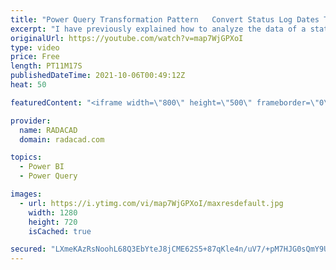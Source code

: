 ```yaml
---
title: "Power Query Transformation Pattern   Convert Status Log Dates Table to Start and End Date Table in P"
excerpt: "I have previously explained how to analyze the data of a status log table and a from/to date table (like a subscription pattern). I also explained that in some scenarios a from/to table works better than a status log table. In this article and video, I’ll explain how you can transform or convert a status"
originalUrl: https://youtube.com/watch?v=map7WjGPXoI
type: video
price: Free
length: PT11M17S
publishedDateTime: 2021-10-06T00:49:12Z
heat: 50

featuredContent: "<iframe width=\"800\" height=\"500\" frameborder=\"0\" src=\"https://www.youtube.com/embed/map7WjGPXoI\" allow=\"accelerometer; autoplay; encrypted-media; gyroscope; picture-in-picture\" allowfullscreen></iframe>"

provider:
  name: RADACAD
  domain: radacad.com

topics:
  - Power BI
  - Power Query

images:
  - url: https://i.ytimg.com/vi/map7WjGPXoI/maxresdefault.jpg
    width: 1280
    height: 720
    isCached: true

secured: "LXmeKAzRsNoohL68Q3EbYteJ8jCME62S5+87qKle4n/uV7/+pM7HJG0sQmY9UJHYIWhkRp5kQStyvUXyisd2hhemDjkYsWSj3viA9Zhyf+Xlv6zmRn21+CQMU+pzA22V3Z3mBsuI4mHLg/5eH7xxY4l2OX5YK6qA56orJkfWDHLVhH4FT7+NazVWpPzVwNL0xznUITP+hkJCDjkT8u2Dib2G2zwW4A0G3sARns11gDnU9PKXEw4g+H+svE+KiaH6rlHZj9YsjE2X06UW+VWqIg008lOV8mb1nVIeSdsUJlQjwYSclAXVj13voFup91cW5LpuHRu+4jQv/VNZUrFGKnvKFlkWF6thVdFNWTDysuYXOHECybV/JMvlOzKKX6ZwNNwmVIn317bQmXgE+09seeVX5d8e4Lqg5UFyeOwJ+EQ=;OYaVygtLeTvEU9WclTt2kQ=="
---
```


